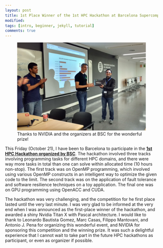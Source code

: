 ```yaml
---
layout: post
title: 1st Place Winner of the 1st HPC Hackathon at Barcelona Supercomputing Center (BSC)!
modified:
tags: [intro, beginner, jekyll, tutorial]
comments: true
---
```


<figure>
    <a href="/images/hackathon.jpg"><img src="/images/hackathon.jpg"></a>
    <figcaption>Thanks to NVIDIA and the organizers at BSC for the wonderful prize!</figcaption>
</figure>

This Friday (October 21), I have been to Barcelona to participate in the **<a href="http://hackathon.bsc.es">1st HPC Hackathon organized by BSC</a>**.
The hackathon involved three tracks involving programming tasks for different HPC domains, and there were way more tasks in total than one can solve within allocated time (10 hours non-stop).
The first track was on OpenMP programming, which involved using various OpenMP constructs in an intelligent way to optimize the given code to the limit.
The second track was on the application of fault tolerance and software resilience techniques on a toy application.
The final one was on GPU programming using OpenACC and CUDA.

The hackathon was very challenging, and the competition for he first place lasted until the very last minute.
I was very glad to be informed at the very end when I was announced as the first-place winner of the hackathon, and awarded a shiny Nvidia Titan X with Pascal architecture.
I would like to thank to Leonardo Bautista Gomez, Marc Casas, Filippo Mantovani, and Antonio J. Pena for organizing this wonderful event, and NVIDIA for sponsoring this competition and the winning prize.
It was such a delightful experience that I cannot wait to take part in the future HPC hackathons as participant, or even as organizer if possible.
